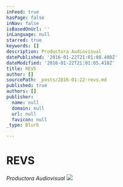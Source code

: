 ```yaml
---
inFeed: true
hasPage: false
inNav: false
isBasedOnUrl: ''
inLanguage: null
starred: true
keywords: []
description: Productora Audiovisual
datePublished: '2016-01-22T21:01:08.488Z'
dateModified: '2016-01-22T21:01:05.418Z'
title: REVS
author: []
sourcePath: _posts/2016-01-22-revs.md
published: true
authors: []
publisher:
  name: null
  domain: null
  url: null
  favicon: null
_type: Blurb

---
```

# REVS

_Productora Audiovisual_
![](https://s3-us-west-2.amazonaws.com/the-grid-img/p/65a6440fa1e73438a97b47c0d6083c60783515be.jpg)